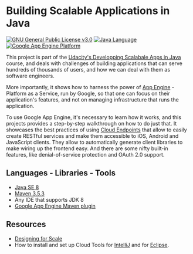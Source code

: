 # Building Scalable Applications in Java

[![GNU General Public License v3.0](https://img.shields.io/badge/license-GPL%20v3.0-green.svg)][1]
[![Java Language](https://img.shields.io/badge/language-Java-blue.svg)][2]
[![Google App Engine Platform](https://img.shields.io/badge/platform-Google%20App%20Engine-4385F7.svg)][3]

This project is part of the [Udacity's Developping Scalabale Apps in Java][4] course, and deals with challenges of building applications that can serve hundreds of thousands of users, and how we can deal with them as software engineers.

More importantly, it shows how to harness the power of [App Engine][5] - Platform as a Service, run by Google, so that one can focus on their application's features, and not on managing infrastructure that runs the application.

To use Google App Engine, it's necessary to learn how it works, and this projects provides a step-by-step walkthrough on how to do just that. It showcases the best practices of using [Cloud Endpoints][6] that allow to easily create RESTful services and make them accessible to iOS, Android and JavaScript clients. They allow to automatically generate client libraries to make wiring up the frontend easy. And there are some nifty built-in features, like denial-of-service protection and OAuth 2.0 support.

## Languages - Libraries - Tools

- [Java SE 8][7]
- [Maven 3.5.3][8]
- Any IDE that supports JDK 8
- [Google App Engine Maven plugin][9]

## Resources

- [Designing for Scale][10]
- How to install and set up Cloud Tools for [IntelliJ][11] and for [Eclipse][12].

[1]: https://github.com/SolangeUG/conference-central/blob/master/LICENSE
[2]: http://java.com/en/
[3]: https://cloud.google.com/appengine/docs/standard/java/
[4]: https://eu.udacity.com/course/developing-scalable-apps-in-java--ud859
[5]: https://cloud.google.com/appengine/
[6]: https://cloud.google.com/endpoints/
[7]: http://www.oracle.com/technetwork/java/javase/downloads/jdk8-downloads-2133151.html
[8]: https://maven.apache.org/download.cgi
[9]: https://cloud.google.com/appengine/docs/standard/java/tools/using-maven
[10]: https://cloud.google.com/appengine/articles/scalability
[11]: https://cloud.google.com/tools/intellij/docs/quickstart-IDEA#install
[12]: https://cloud.google.com/eclipse/docs/quickstart#installing_cloud_tools_for_eclipse
